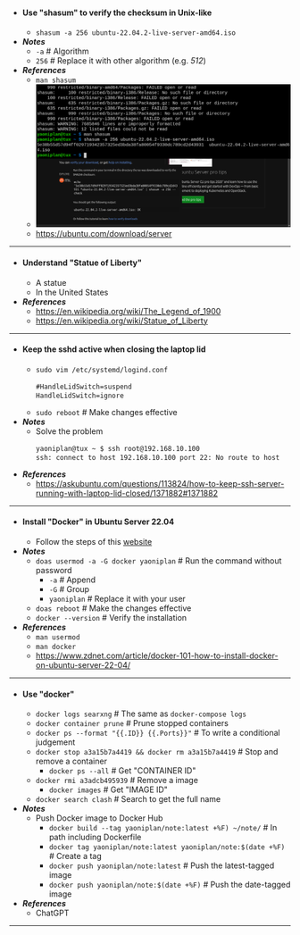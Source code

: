 - #### Use "shasum" to verify the checksum in Unix-like
    - `shasum -a 256 ubuntu-22.04.2-live-server-amd64.iso`
- ***Notes***
    - `-a` # Algorithm
    - `256` # Replace it with other algorithm (e.g. *512*)
- ***References***
    - `man shasum`
    - ![2023-02-26_11:59:36.png](../assets/2023-02-26_11:59:36.png)
    - https://ubuntu.com/download/server
- ---
- #### Understand "Statue of Liberty"
    - A statue
    - In the United States
- ***References***
    - https://en.wikipedia.org/wiki/The_Legend_of_1900
    - https://en.wikipedia.org/wiki/Statue_of_Liberty
- ---
- #### Keep the sshd active when closing the laptop lid
    - `sudo vim /etc/systemd/logind.conf`
      ```
      #HandleLidSwitch=suspend
      HandleLidSwitch=ignore
      ```
    - `sudo reboot` # Make changes effective
- ***Notes***
    - Solve the problem
      ```
      yaoniplan@tux ~ $ ssh root@192.168.10.100
      ssh: connect to host 192.168.10.100 port 22: No route to host
      ```
- ***References***
    - https://askubuntu.com/questions/113824/how-to-keep-ssh-server-running-with-laptop-lid-closed/1371882#1371882
- ---
- #### Install "Docker" in Ubuntu Server 22.04
    - Follow the steps of this [website](https://docs.docker.com/engine/install/ubuntu/)
- ***Notes***
    - `doas usermod -a -G docker yaoniplan` # Run the command without password
        - `-a` # Append
        - `-G` # Group
        - `yaoniplan` # Replace it with your user
    - `doas reboot` # Make the changes effective
    - `docker --version` # Verify the installation
- ***References***
    - `man usermod`
    - `man docker`
    - https://www.zdnet.com/article/docker-101-how-to-install-docker-on-ubuntu-server-22-04/
- ---
- #### Use "docker"
    - `docker logs searxng` # The same as `docker-compose logs`
    - `docker container prune` # Prune stopped containers
    - `docker ps --format "{{.ID}} {{.Ports}}"` # To write a conditional judgement
    - `docker stop a3a15b7a4419 && docker rm a3a15b7a4419` # Stop and remove a container
        - `docker ps --all` # Get "CONTAINER ID"
    - `docker rmi a3adcb495939` # Remove a image
        - `docker images` # Get "IMAGE ID"
    - `docker search clash` # Search to get the full name
- ***Notes***
    - Push Docker image to Docker Hub
        - `docker build --tag yaoniplan/note:latest +%F) ~/note/` # In path including Dockerfile
        - `docker tag yaoniplan/note:latest yaoniplan/note:$(date +%F)` # Create a tag
        - `docker push yaoniplan/note:latest` # Push the latest-tagged image
        - `docker push yaoniplan/note:$(date +%F)` # Push the date-tagged image
- ***References***
    - ChatGPT
- ---
